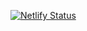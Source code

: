 [![Netlify Status](https://api.netlify.com/api/v1/badges/f380ed81-ac3f-4edb-a63a-8d2baa9db1b0/deploy-status)](https://app.netlify.com/sites/btl-portfolio/deploys)
